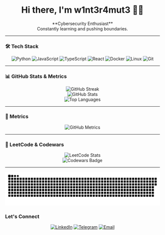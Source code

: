  

<!-- Title and Intro -->
<h1 align="center">Hi there, I'm w1nt3r4mut3 👨‍💻</h1>
<p align="center">
  **Cybersecurity Enthusiast** 
  <br />
  Constantly learning and pushing boundaries.
</p>

---

### 🛠️ Tech Stack

<p align="center">
  <img src="https://cdn.jsdelivr.net/gh/devicons/devicon/icons/python/python-original.svg" height="40" alt="Python" />
  <img src="https://cdn.jsdelivr.net/gh/devicons/devicon/icons/javascript/javascript-original.svg" height="40" alt="JavaScript" />
  <img src="https://cdn.jsdelivr.net/gh/devicons/devicon/icons/typescript/typescript-original.svg" height="40" alt="TypeScript" />
  <img src="https://cdn.jsdelivr.net/gh/devicons/devicon/icons/react/react-original.svg" height="40" alt="React" />
  <img src="https://cdn.jsdelivr.net/gh/devicons/devicon/icons/docker/docker-original.svg" height="40" alt="Docker" />
  <img src="https://cdn.jsdelivr.net/gh/devicons/devicon/icons/linux/linux-original.svg" height="40" alt="Linux" />
  <img src="https://cdn.jsdelivr.net/gh/devicons/devicon/icons/git/git-original.svg" height="40" alt="Git" />
</p>

---

### 📊 GitHub Stats & Metrics

<p align="center">
  <img src="https://github-readme-streak-stats.herokuapp.com/?user=w1nt3r4mut3&theme=tokyonight" alt="GitHub Streak" />
  <br />
  <img src="https://github-readme-stats.vercel.app/api?username=w1nt3r4mut3&show_icons=true&theme=tokyonight&hide=stars" alt="GitHub Stats" />
  <br />
  <img src="https://github-readme-stats.vercel.app/api/top-langs/?username=w1nt3r4mut3&layout=compact&theme=tokyonight" alt="Top Languages" />
</p>

---

### 🧮 Metrics

<p align="center">
  <img src="https://github.com/w1nt3r4mut3/w1nt3r4mut3/blob/main/github-metrics.svg" alt="GitHub Metrics" />
</p>

---

### 🧠 LeetCode & Codewars

<p align="center">
  <img src="https://leetcard.jacoblin.cool/w1nt3r4mut3?theme=dark&font=Source+Code+Pro" alt="LeetCode Stats" />
  <br />
  <img src="https://www.codewars.com/users/w1nt3r4mut3/badges/large" alt="Codewars Badge" />
</p>

---

<p align="center"> <img src="https://raw.githubusercontent.com/w1nt3r4mut3/w1nt3r4mut3/output/github-contribution-grid-snake.svg" alt="Snake animation" /> </p>


### Let's Connect
<p align="center"> <a href="https://linkedin.com/in/YOUR_LINK" target="_blank"><img src="https://img.shields.io/badge/LinkedIn-0077B5.svg?style=flat&logo=linkedin&logoColor=white" alt="LinkedIn" /></a> <a href="https://t.me/YOUR_TELEGRAM" target="_blank"><img src="https://img.shields.io/badge/Telegram-2CA5E0?style=flat&logo=telegram&logoColor=white" alt="Telegram" /></a> <a href="mailto:your.email@example.com"><img src="https://img.shields.io/badge/Email-D14836?style=flat&logo=gmail&logoColor=white" alt="Email" /></a> </p>

